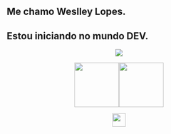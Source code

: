 ## Me chamo Weslley Lopes.
## Estou iniciando no mundo DEV.

<p align="center">
<img loading="lazy" src="http://img.shields.io/static/v1?label=STATUS&message=EM%20DESENVOLVIMENTO&color=GREEN&style=for-the-badge"/>
</p>
<div>
    <p align="center">
    <a href="https://github.com/Weslleylopes93">
    <img height="100em" src="https://github-readme-stats.vercel.app/api?username=weslleylopes93&show_icons=false&hide=contribs,prs&cache_seconds=86400&theme=catppuccin_mocha"><img height="100em" src="https://github-readme-stats.vercel.app/api/top-langs/?username=weslleylopes93&layout=compact">
    </div>
<div>
    <p align="center">
    <a href="https://github.com/Weslleylopes93">
    <img height="30em" src="https://skillicons.dev/icons?i=py,vscode,windows,ps,anaconda">
